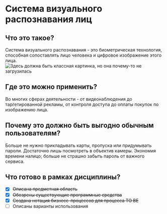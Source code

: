 # Система визуального распознавания лиц
## Что это такое?
Система визуального распознавания - это биометрическая технология, способная сопоставлять лицо человека и цифровое изображение этого лица.
![Здесь должна быть классная картинка, но она почему-то не загрузилась](https://www.pvsm.ru/images/2017/09/05/blijaishee-budushee-mobilnyh-ustroistv-raspoznavanie-lic-i-dopolnennaya-realnost-2.jpg)
## Где это можно применить?
Во многих сферах деятельности - от видеонаблюдения до таргетированной рекламы, от контроля доступа до оплаты покупок по изображению лица.
## Почему это должно быть выгодно обычным пользователям?
Больше не нужно прикладывать карты, пропуска или придумывать пароли. Достаточно лишь посмотреть в объектив камеры. Экономия времени налицо; больше не страшно забыть пароль от важного сервиса.
## Что готово в рамках дисциплины?
- [x] ~~Описана предметная область~~
- [x] ~~Обозрены существующие программные средства~~
- [x] ~~Создана нотация бизнесс-процессов для процесса TO BE~~
- [ ] Описаны варианты использования
